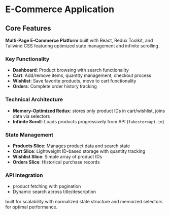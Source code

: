 # E-Commerce Application

## Core Features

**Multi-Page E-Commerce Platform** built with React, Redux Toolkit, and Tailwind CSS featuring optimized state management and infinite scrolling.

### Key Functionality
- **Dashboard**: Product browsing with search functionality
- **Cart**: Add/remove items, quantity management, checkout process
- **Wishlist**: Save favorite products, move to cart functionality  
- **Orders**: Complete order history tracking

### Technical Architecture
- **Memory-Optimized Redux**: stores only product IDs in cart/wishlist, joins data via selectors
- **Infinite Scroll**: Loads products progressively from API (`fakestoreapi.in`)


### State Management
- **Products Slice**: Manages product data and search state
- **Cart Slice**: Lightweight ID-based storage with quantity tracking
- **Wishlist Slice**: Simple array of product IDs
- **Orders Slice**: Historical purchase records

### API Integration
- product fetching with pagination
- Dynamic search across title/description

built for scalability with normalized state structure and memoized selectors for optimal performance.